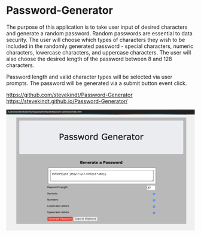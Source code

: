 # Password-Generator
The purpose of this application is to take user input of desired characters and generate a random password. Random passwords are essential to data security. The user will choose which types of characters they wish to be included in the randomly generated password - special characters, numeric characters, lowercase characters, and uppercase characters. The user will also choose the desired length of the password between 8 and 128 characters.

Password length and valid character types will be selected via user prompts. The password will be generated via a submit button event click.

https://github.com/stevekindt/Password-Generator
https://stevekindt.github.io/Password-Generator/

![alt text](https://github.com/stevekindt/Password-Generator/blob/master/Screenshot.png)

